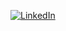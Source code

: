 [![LinkedIn](https://img.shields.io/badge/LinkedIn-0077B5?style=for-the-badge&logo=linkedin&logoColor=white)](https://www.linkedin.com/in/lenixdev)
